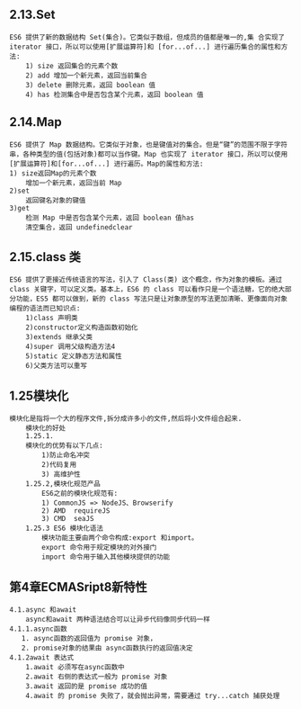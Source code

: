 ## 2.13.Set
    ES6 提供了新的数据结构 Set(集合)。它类似于数组，但成员的值都是唯一的,集 合实现了 iterator 接口，所以可以使用[扩展运算符]和 [for...of...] 进行遍历集合的属性和方法:
        1) size 返回集合的元素个数
        2) add 增加一个新元素，返回当前集合
        3) delete 删除元素，返回 boolean 值
        4) has 检测集合中是否包含某个元素，返回 boolean 值 

## 2.14.Map
    ES6 提供了 Map 数据结构。它类似于对象，也是键值对的集合。但是“键”的范围不限于字符串，各种类型的值(包括对象)都可以当作键。Map 也实现了 iterator 接口，所以可以使用[扩展运算符]和[for...of...] 进行遍历。Map的属性和方法:
    1) size返回Map的元素个数
        增加一个新元素，返回当前 Map
    2)set
        返回键名对象的键值
    3)get
        检测 Map 中是否包含某个元素，返回 boolean 值has
        清空集合，返回 undefinedclear

## 2.15.class 类
    ES6 提供了更接近传统语言的写法，引入了 Class(类) 这个概念，作为对象的模板。通过 class 关键字，可以定义类。基本上，ES6 的 class 可以看作只是一个语法糖，它的绝大部分功能，ES5 都可以做到，新的 class 写法只是让对象原型的写法更加清晰、更像面向对象编程的语法而已知识点:
        1)class 声明类
        2)constructor定义构造函数初始化
        3)extends 继承父类
        4)super 调用父级构造方法4
        5)static 定义静态方法和属性
        6)父类方法可以重写


## 1.25模块化 
    模块化是指将一个大的程序文件,拆分成许多小的文件,然后将小文件组合起来.
        模块化的好处
        1.25.1.
        模块化的优势有以下几点:
            1)防止命名冲突
            2)代码复用
            3) 高维护性
        1.25.2,模块化规范产品
            ES6之前的模块化规范有:
            1) CommonJS => NodeJS、Browserify
            2) AMD  requireJS 
            3) CMD  seaJS
        1.25.3 ES6 模块化语法
            模块功能主要由两个命令构成:export 和import。
            export 命令用于规定模块的对外接门
            import 命令用于输入其他模块提供的功能


## 第4章ECMASript8新特性
    4.1.async 和await
        async和await 两种语法结合可以让异步代码像同步代码一样
    4.1.1.async函数
       1. async函数的返回值为 promise 对象，
       2. promise对象的结果由 async函数执行的返回值决定
    4.1.2await 表达式
        1.await 必须写在async函数中
        2.await 右侧的表达式一般为 promise 对象
        3.await 返回的是 promise 成功的值
        4.await 的 promise 失败了，就会抛出异常，需要通过 try...catch 捕获处理
